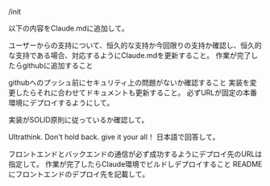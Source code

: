 /init

以下の内容をClaude.mdに追加して。

ユーザーからの支持について、恒久的な支持か今回限りの支持か確認し、恒久的な支持である場合、対応するようにClaude.mdを更新すること。
作業が完了したらgithubに追加すること

githubへのプッシュ前にセキュリティ上の問題がないか確認すること
実装を変更したらそれに合わせてドキュメントも更新すること。
必ずURLが固定の本番環境にデプロイするようにして。

実装がSOLID原則に従っているか確認して。

Ultrathink.
Don't hold back. give it your all！
日本語で回答して。

フロントエンドとバックエンドの通信が必ず成功するようにデプロイ先のURLは指定して。
作業が完了したらClaude環境でビルドしデプロイすること
READMEにフロントエンドのデプロイ先を記載して。
